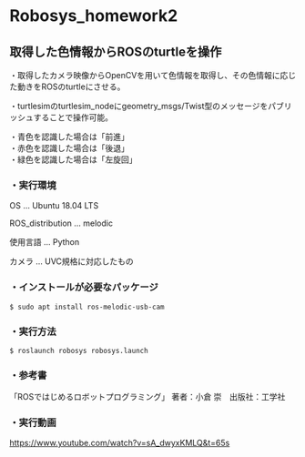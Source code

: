 # Robosys_homework2
## 取得した色情報からROSのturtleを操作
   ・取得したカメラ映像からOpenCVを用いて色情報を取得し、その色情報に応じた動きをROSのturtleにさせる。
   
   ・turtlesimのturtlesim_nodeにgeometry_msgs/Twist型のメッセージをパブリッシュすることで操作可能。
   
・青色を認識した場合は「前進」   
    ・赤色を認識した場合は「後退」  
    ・緑色を認識した場合は「左旋回」
 
### ・実行環境
OS ... Ubuntu 18.04 LTS

ROS_distribution ... melodic

使用言語 ... Python

カメラ ... UVC規格に対応したもの

### ・インストールが必要なパッケージ
~~~~
$ sudo apt install ros-melodic-usb-cam
~~~~

### ・実行方法
~~~~
$ roslaunch robosys robosys.launch
~~~~

### ・参考書
「ROSではじめるロボットプログラミング」 著者：小倉 崇　出版社：工学社

### ・実行動画
https://www.youtube.com/watch?v=sA_dwyxKMLQ&t=65s

